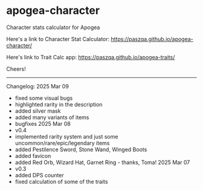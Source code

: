 # apogea-character
Character stats calculator for Apogea

Here's a link to Character Stat Calculator:
https://paszqa.github.io/apogea-character/

Here's link to Trait Calc app:
https://paszqa.github.io/apogea-traits/

Cheers!


------------------
Changelog:
2025 Mar 09
- fixed some visual bugs
- highlighted rarity in the description
- added silver mask
- added many variants of items
- bugfixes
2025 Mar 08
- v0.4
- implemented rarity system and just some uncommon/rare/epic/legendary items
- added Pestilence Sword, Stone Wand, Winged Boots
- added favicon
- added Red Orb, Wizard Hat, Garnet Ring - thanks, Toma!
2025 Mar 07
- v0.3
- added DPS counter
- fixed calculation of some of the traits